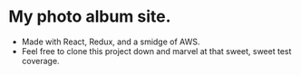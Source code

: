 # My photo album site.

- Made with React, Redux, and a smidge of AWS.
- Feel free to clone this project down and marvel at that sweet, sweet test coverage.
